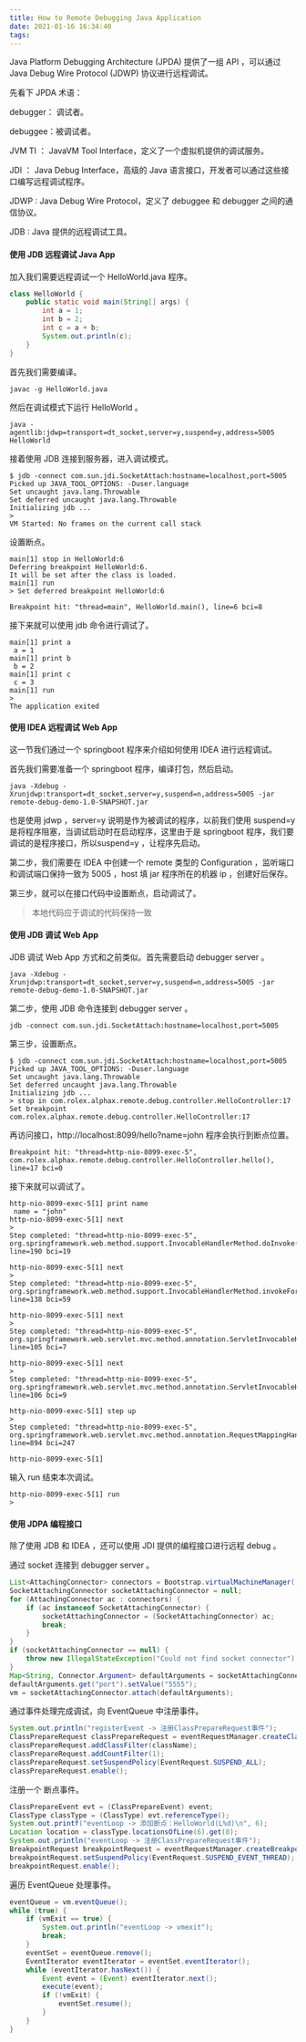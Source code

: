 ```yaml
---
title: How to Remote Debugging Java Application
date: 2021-01-16 16:34:40
tags:
---
```






Java Platform Debugging Architecture (JPDA) 提供了一组 API ，可以通过 Java Debug Wire Protocol (JDWP) 协议进行远程调试。

先看下 JPDA 术语：

debugger： 调试者。

debuggee：被调试者。

JVM TI ： JavaVM Tool Interface，定义了一个虚拟机提供的调试服务。

JDI ： Java Debug Interface，高级的 Java 语言接口，开发者可以通过这些接口编写远程调试程序。

JDWP : Java Debug Wire Protocol，定义了 debuggee 和 debugger 之间的通信协议。

JDB : Java 提供的远程调试工具。

#### 使用 JDB 远程调试 Java App

加入我们需要远程调试一个 HelloWorld.java 程序。

```java
class HelloWorld {
    public static void main(String[] args) {
        int a = 1;
        int b = 2;
        int c = a + b;
        System.out.println(c);
    }
}
```

首先我们需要编译。

```shell
javac -g HelloWorld.java
```

然后在调试模式下运行 HelloWorld 。

```shell
java -agentlib:jdwp=transport=dt_socket,server=y,suspend=y,address=5005 HelloWorld
```

接着使用 JDB 连接到服务器，进入调试模式。

```shell
$ jdb -connect com.sun.jdi.SocketAttach:hostname=localhost,port=5005
Picked up JAVA_TOOL_OPTIONS: -Duser.language
Set uncaught java.lang.Throwable
Set deferred uncaught java.lang.Throwable
Initializing jdb ...
>
VM Started: No frames on the current call stack
```

设置断点。

```shell
main[1] stop in HelloWorld:6
Deferring breakpoint HelloWorld:6.
It will be set after the class is loaded.
main[1] run
> Set deferred breakpoint HelloWorld:6

Breakpoint hit: "thread=main", HelloWorld.main(), line=6 bci=8
```

接下来就可以使用 jdb 命令进行调试了。

```shell
main[1] print a
 a = 1
main[1] print b
 b = 2
main[1] print c
 c = 3
main[1] run
>
The application exited
```

#### 使用 IDEA 远程调试 Web App

这一节我们通过一个 springboot 程序来介绍如何使用 IDEA 进行远程调试。

首先我们需要准备一个 springboot 程序，编译打包，然后启动。

```shell
java -Xdebug -Xrunjdwp:transport=dt_socket,server=y,suspend=n,address=5005 -jar remote-debug-demo-1.0-SNAPSHOT.jar
```

也是使用 jdwp ，server=y 说明是作为被调试的程序，以前我们使用 suspend=y 是将程序阻塞，当调试启动时在启动程序，这里由于是 springboot 程序，我们要调试的是程序接口，所以suspend=y ，让程序先启动。

第二步，我们需要在 IDEA 中创建一个 remote 类型的 Configuration ，监听端口和调试端口保持一致为 5005 ，host 填 jar 程序所在的机器 ip ，创建好后保存。

第三步，就可以在接口代码中设置断点，启动调试了。

> 本地代码应于调试的代码保持一致

#### 使用 JDB 调试 Web App

JDB 调试 Web App 方式和之前类似。首先需要启动 debugger server 。

```shell
java -Xdebug -Xrunjdwp:transport=dt_socket,server=y,suspend=n,address=5005 -jar remote-debug-demo-1.0-SNAPSHOT.jar
```

 第二步，使用 JDB 命令连接到 debugger server 。

```shell
jdb -connect com.sun.jdi.SocketAttach:hostname=localhost,port=5005
```

第三步，设置断点。

```shell
$ jdb -connect com.sun.jdi.SocketAttach:hostname=localhost,port=5005
Picked up JAVA_TOOL_OPTIONS: -Duser.language
Set uncaught java.lang.Throwable
Set deferred uncaught java.lang.Throwable
Initializing jdb ...
> stop in com.rolex.alphax.remote.debug.controller.HelloController:17
Set breakpoint com.rolex.alphax.remote.debug.controller.HelloController:17
```

再访问接口，http://localhost:8099/hello?name=john 程序会执行到断点位置。

```shell
Breakpoint hit: "thread=http-nio-8099-exec-5", com.rolex.alphax.remote.debug.controller.HelloController.hello(), line=17 bci=0
```

接下来就可以调试了。

```shell
http-nio-8099-exec-5[1] print name
 name = "john"
http-nio-8099-exec-5[1] next
>
Step completed: "thread=http-nio-8099-exec-5", org.springframework.web.method.support.InvocableHandlerMethod.doInvoke(), line=190 bci=19

http-nio-8099-exec-5[1] next
>
Step completed: "thread=http-nio-8099-exec-5", org.springframework.web.method.support.InvocableHandlerMethod.invokeForRequest(), line=138 bci=59

http-nio-8099-exec-5[1] next
>
Step completed: "thread=http-nio-8099-exec-5", org.springframework.web.servlet.mvc.method.annotation.ServletInvocableHandlerMethod.invokeAndHandle(), line=105 bci=7

http-nio-8099-exec-5[1] next
>
Step completed: "thread=http-nio-8099-exec-5", org.springframework.web.servlet.mvc.method.annotation.ServletInvocableHandlerMethod.invokeAndHandle(), line=106 bci=9

http-nio-8099-exec-5[1] step up
>
Step completed: "thread=http-nio-8099-exec-5", org.springframework.web.servlet.mvc.method.annotation.RequestMappingHandlerAdapter.invokeHandlerMethod(), line=894 bci=247

http-nio-8099-exec-5[1]
```

输入 run 结束本次调试。

```shell
http-nio-8099-exec-5[1] run
>
```

#### 使用 JDPA 编程接口

除了使用 JDB 和 IDEA ，还可以使用 JDI 提供的编程接口进行远程 debug 。

通过 socket 连接到 debugger server 。

```java
List<AttachingConnector> connectors = Bootstrap.virtualMachineManager().attachingConnectors();
SocketAttachingConnector socketAttachingConnector = null;
for (AttachingConnector ac : connectors) {
    if (ac instanceof SocketAttachingConnector) {
        socketAttachingConnector = (SocketAttachingConnector) ac;
        break;
    }
}
if (socketAttachingConnector == null) {
    throw new IllegalStateException("Could not find socket connector");
}
Map<String, Connector.Argument> defaultArguments = socketAttachingConnector.defaultArguments();
defaultArguments.get("port").setValue("5555");
vm = socketAttachingConnector.attach(defaultArguments);
```

通过事件处理完成调试，向 EventQueue 中注册事件。

```java
System.out.println("registerEvent -> 注册ClassPrepareRequest事件");
ClassPrepareRequest classPrepareRequest = eventRequestManager.createClassPrepareRequest();
classPrepareRequest.addClassFilter(className);
classPrepareRequest.addCountFilter(1);
classPrepareRequest.setSuspendPolicy(EventRequest.SUSPEND_ALL);
classPrepareRequest.enable();
```

注册一个 断点事件。

```java
ClassPrepareEvent evt = (ClassPrepareEvent) event;
ClassType classType = (ClassType) evt.referenceType();
System.out.printf("eventLoop -> 添加断点：HelloWorld(L%d)\n", 6);
Location location = classType.locationsOfLine(6).get(0);
System.out.println("eventLoop -> 注册ClassPrepareRequest事件");
BreakpointRequest breakpointRequest = eventRequestManager.createBreakpointRequest(location);
breakpointRequest.setSuspendPolicy(EventRequest.SUSPEND_EVENT_THREAD);
breakpointRequest.enable();
```

遍历 EventQueue 处理事件。

```java
eventQueue = vm.eventQueue();
while (true) {
    if (vmExit == true) {
        System.out.println("eventLoop -> vmexit");
        break;
    }
    eventSet = eventQueue.remove();
    EventIterator eventIterator = eventSet.eventIterator();
    while (eventIterator.hasNext()) {
        Event event = (Event) eventIterator.next();
        execute(event);
        if (!vmExit) {
            eventSet.resume();
        }
    }
}
```

#### 